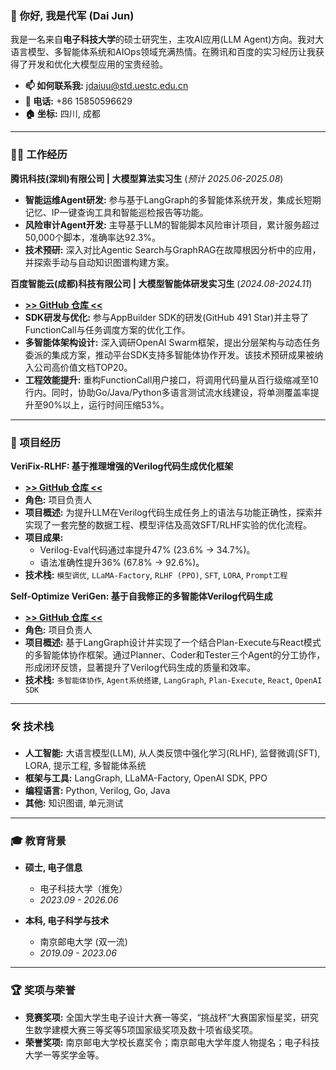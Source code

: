 ### 👋 你好, 我是代军 (Dai Jun)

我是一名来自**电子科技大学**的硕士研究生，主攻AI应用(LLM Agent)方向。我对大语言模型、多智能体系统和AIOps领域充满热情。在腾讯和百度的实习经历让我获得了开发和优化大模型应用的宝贵经验。

* **📫 如何联系我:** [jdaiuu@std.uestc.edu.cn](mailto:jdaiuu@std.uestc.edu.cn)
* **📱 电话:** +86 15850596629
* **🏠 坐标:** 四川, 成都

---

### 👨‍💻 工作经历

**腾讯科技(深圳)有限公司 | 大模型算法实习生** (_预计 2025.06-2025.08_)
* **智能运维Agent研发:** 参与基于LangGraph的多智能体系统开发，集成长短期记忆、IP一键查询工具和智能巡检报告等功能。
* **风险审计Agent开发:** 主导基于LLM的智能脚本风险审计项目，累计服务超过50,000个脚本，准确率达92.3%。
* **技术预研:** 深入对比Agentic Search与GraphRAG在故障根因分析中的应用，并探索手动与自动知识图谱构建方案。

**百度智能云(成都)科技有限公司 | 大模型智能体研发实习生** (_2024.08-2024.11_)
* **[>> GitHub 仓库 <<](https://github.com/baidubce/app-builder)**
* **SDK研发与优化:** 参与AppBuilder SDK的研发(GitHub 491 Star)并主导了FunctionCall与任务调度方案的优化工作。
* **多智能体架构设计:** 深入调研OpenAI Swarm框架，提出分层架构与动态任务委派的集成方案，推动平台SDK支持多智能体协作开发。该技术预研成果被纳入公司高价值文档TOP20。
* **工程效能提升:** 重构FunctionCall用户接口，将调用代码量从百行级缩减至10行内。同时，协助Go/Java/Python多语言测试流水线建设，将单测覆盖率提升至90%以上，运行时间压缩53%。

---

### 🚀 项目经历

**VeriFix-RLHF: 基于推理增强的Verilog代码生成优化框架**
* **[>> GitHub 仓库 <<](https://github.com/jundaix/VeriFix-RLHF)**
* **角色:** 项目负责人
* **项目概述:** 为提升LLM在Verilog代码生成任务上的语法与功能正确性，探索并实现了一套完整的数据工程、模型评估及高效SFT/RLHF实验的优化流程。
* **项目成果:**
    * Verilog-Eval代码通过率提升47% (23.6% → 34.7%)。
    * 语法准确性提升36% (67.8% → 92.6%)。
* **技术栈:** `模型调优`, `LLaMA-Factory`, `RLHF (PPO)`, `SFT`, `LORA`, `Prompt工程`

**Self-Optimize VeriGen: 基于自我修正的多智能体Verilog代码生成**
* **[>> GitHub 仓库 <<](https://github.com/jundaix/fpga-flow)**
* **角色:** 项目负责人
* **项目概述:** 基于LangGraph设计并实现了一个结合Plan-Execute与React模式的多智能体协作框架。通过Planner、Coder和Tester三个Agent的分工协作，形成闭环反馈，显著提升了Verilog代码生成的质量和效率。
* **技术栈:** `多智能体协作`, `Agent系统搭建`, `LangGraph`, `Plan-Execute`, `React`, `OpenAI SDK`

---

### 🛠️ 技术栈

* **人工智能:** 大语言模型(LLM), 从人类反馈中强化学习(RLHF), 监督微调(SFT), LORA, 提示工程, 多智能体系统
* **框架与工具:** LangGraph, LLaMA-Factory, OpenAI SDK, PPO
* **编程语言:** Python, Verilog, Go, Java
* **其他:** 知识图谱, 单元测试

---

### 🎓 教育背景
* **硕士, 电子信息**                   
    * 电子科技大学（推免）                       
    * *2023.09 - 2026.06*                  

* **本科, 电子科学与技术**
    * 南京邮电大学 (双一流)
    * *2019.09 - 2023.06*

---

### 🏆 奖项与荣誉

* **竞赛奖项:** 全国大学生电子设计大赛一等奖，“挑战杯”大赛国家恒星奖，研究生数学建模大赛三等奖等5项国家级奖项及数十项省级奖项。
* **荣誉奖项:** 南京邮电大学校长嘉奖令；南京邮电大学年度人物提名；电子科技大学一等奖学金等。
